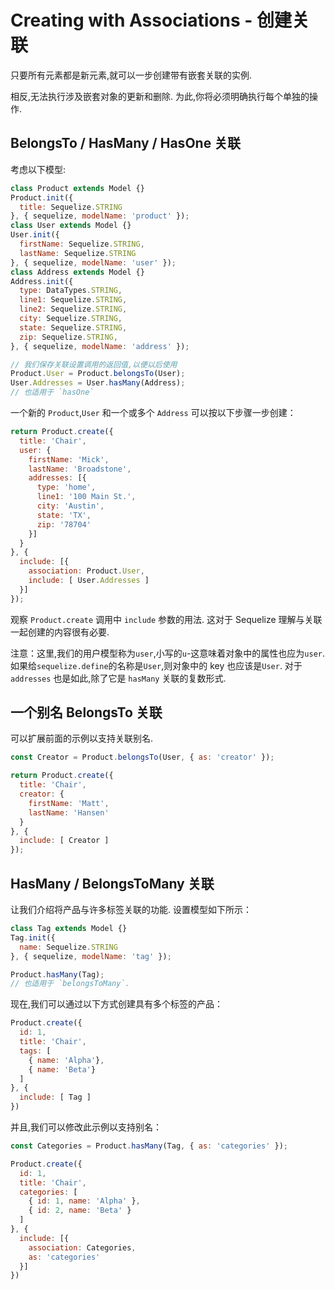 # Creating with Associations - 创建关联

只要所有元素都是新元素,就可以一步创建带有嵌套关联的实例.

相反,无法执行涉及嵌套对象的更新和删除. 为此,你将必须明确执行每个单独的操作.

## BelongsTo / HasMany / HasOne 关联

考虑以下模型:

```js
class Product extends Model {}
Product.init({
  title: Sequelize.STRING
}, { sequelize, modelName: 'product' });
class User extends Model {}
User.init({
  firstName: Sequelize.STRING,
  lastName: Sequelize.STRING
}, { sequelize, modelName: 'user' });
class Address extends Model {}
Address.init({
  type: DataTypes.STRING,
  line1: Sequelize.STRING,
  line2: Sequelize.STRING,
  city: Sequelize.STRING,
  state: Sequelize.STRING,
  zip: Sequelize.STRING,
}, { sequelize, modelName: 'address' });

// 我们保存关联设置调用的返回值,以便以后使用
Product.User = Product.belongsTo(User);
User.Addresses = User.hasMany(Address);
// 也适用于 `hasOne`
```

一个新的 `Product`,`User` 和一个或多个 `Address` 可以按以下步骤一步创建：

```js
return Product.create({
  title: 'Chair',
  user: {
    firstName: 'Mick',
    lastName: 'Broadstone',
    addresses: [{
      type: 'home',
      line1: '100 Main St.',
      city: 'Austin',
      state: 'TX',
      zip: '78704'
    }]
  }
}, {
  include: [{
    association: Product.User,
    include: [ User.Addresses ]
  }]
});
```

观察 `Product.create` 调用中 `include` 参数的用法. 这对于 Sequelize 理解与关联一起创建的内容很有必要.

注意：这里,我们的用户模型称为`user`,小写的`u`-这意味着对象中的属性也应为`user`. 如果给`sequelize.define`的名称是`User`,则对象中的 key 也应该是`User`. 对于 `addresses` 也是如此,除了它是 `hasMany` 关联的复数形式.

## 一个别名 BelongsTo 关联

可以扩展前面的示例以支持关联别名.

```js
const Creator = Product.belongsTo(User, { as: 'creator' });

return Product.create({
  title: 'Chair',
  creator: {
    firstName: 'Matt',
    lastName: 'Hansen'
  }
}, {
  include: [ Creator ]
});
```

## HasMany / BelongsToMany 关联

让我们介绍将产品与许多标签关联的功能. 设置模型如下所示：

```js
class Tag extends Model {}
Tag.init({
  name: Sequelize.STRING
}, { sequelize, modelName: 'tag' });

Product.hasMany(Tag);
// 也适用于 `belongsToMany`.
```

现在,我们可以通过以下方式创建具有多个标签的产品：

```js
Product.create({
  id: 1,
  title: 'Chair',
  tags: [
    { name: 'Alpha'},
    { name: 'Beta'}
  ]
}, {
  include: [ Tag ]
})
```

并且,我们可以修改此示例以支持别名：

```js
const Categories = Product.hasMany(Tag, { as: 'categories' });

Product.create({
  id: 1,
  title: 'Chair',
  categories: [
    { id: 1, name: 'Alpha' },
    { id: 2, name: 'Beta' }
  ]
}, {
  include: [{
    association: Categories,
    as: 'categories'
  }]
})
```